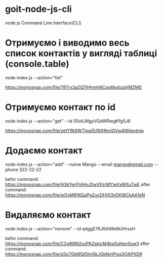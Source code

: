 # goit-node-js-cli

node js Command Line Interface(CLI)

# Отримуємо і виводимо весь список контактів у вигляді таблиці (console.table)

node index.js --action="list"

https://monosnap.com/file/78Trx3a2Q7jHhmhNCoq6kobzaVMZMS

# Отримуємо контакт по id

node index.js --action="get" --id 05olLMgyVQdWRwgKfg5J6

https://monosnap.com/file/zetY9k8WTlwa5UNXNmiGVw4Wdgxtmp

# Додаємо контакт

node index.js --action="add" --name Mango --email mango@gmail.com --phone 322-22-22

befor command: https://monosnap.com/file/H3kYgrFhIHnJ0wVFzrMYwVxl6Xu7wE
after command: https://monosnap.com/file/wDxMR1KQaPgZucDHtX3nDKWCkAA1eN

# Видаляємо контакт

node index.js --action="remove" --id qdggE76Jtbfd9eWJHrssH

befor command: https://monosnap.com/file/C2g9I8N2szPA2skjcM4bs0uHqySxw3
after command: https://monosnap.com/file/d3o7GkMQt5lm5kJGkNmPioq3OAPXDR
